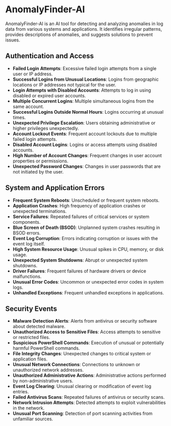 # AnomalyFinder-AI
AnomalyFinder-AI is an AI tool for detecting and analyzing anomalies in log data from various systems and applications. It identifies irregular patterns, provides descriptions of anomalies, and suggests solutions to prevent issues. 

## Authentication and Access

- **Failed Login Attempts**: Excessive failed login attempts from a single user or IP address.
- **Successful Logins from Unusual Locations**: Logins from geographic locations or IP addresses not typical for the user.
- **Login Attempts with Disabled Accounts**: Attempts to log in using disabled or expired user accounts.
- **Multiple Concurrent Logins**: Multiple simultaneous logins from the same account.
- **Successful Logins Outside Normal Hours**: Logins occurring at unusual times.
- **Unexpected Privilege Escalation**: Users obtaining administrative or higher privileges unexpectedly.
- **Account Lockout Events**: Frequent account lockouts due to multiple failed login attempts.
- **Disabled Account Logins**: Logins or access attempts using disabled accounts.
- **High Number of Account Changes**: Frequent changes in user account properties or permissions.
- **Unexpected Password Changes**: Changes in user passwords that are not initiated by the user.


## System and Application Errors

- **Frequent System Reboots**: Unscheduled or frequent system reboots.
- **Application Crashes**: High frequency of application crashes or unexpected terminations.
- **Service Failures**: Repeated failures of critical services or system components.
- **Blue Screen of Death (BSOD)**: Unplanned system crashes resulting in BSOD errors.
- **Event Log Corruption**: Errors indicating corruption or issues with the event log itself.
- **High System Resource Usage**: Unusual spikes in CPU, memory, or disk usage.
- **Unexpected System Shutdowns**: Abrupt or unexpected system shutdowns.
- **Driver Failures**: Frequent failures of hardware drivers or device malfunctions.
- **Unusual Error Codes**: Uncommon or unexpected error codes in system logs.
- **Unhandled Exceptions**: Frequent unhandled exceptions in applications.


## Security Events

- **Malware Detection Alerts**: Alerts from antivirus or security software about detected malware.
- **Unauthorized Access to Sensitive Files**: Access attempts to sensitive or restricted files.
- **Suspicious PowerShell Commands**: Execution of unusual or potentially harmful PowerShell commands.
- **File Integrity Changes**: Unexpected changes to critical system or application files.
- **Unusual Network Connections**: Connections to unknown or unauthorized network addresses.
- **Unauthorized Administrative Actions**: Administrative actions performed by non-administrative users.
- **Event Log Clearing**: Unusual clearing or modification of event log entries.
- **Failed Antivirus Scans**: Repeated failures of antivirus or security scans.
- **Network Intrusion Attempts**: Detected attempts to exploit vulnerabilities in the network.
- **Unusual Port Scanning**: Detection of port scanning activities from unfamiliar sources.


